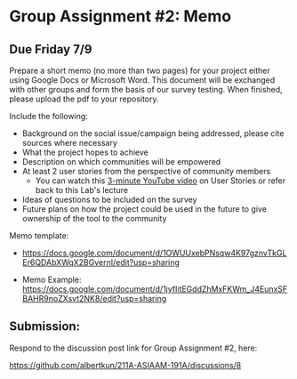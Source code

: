 # Group Assignment #2: Memo 
## Due Friday 7/9

Prepare a short memo (no more than two pages) for your project either using Google Docs or Microsoft Word. This document will be exchanged with other groups and form the basis of our survey testing. When finished, please upload the pdf to your repository.

Include the following:
- Background on the social issue/campaign being addressed, please cite sources where necessary
- What the project hopes to achieve
- Description on which communities will be empowered
- At least 2 user stories from the perspective of community members
  - You can watch this [3-minute YouTube video](https://www.youtube.com/watch?v=tKSUokG3Y0w) on User Stories or refer back to this Lab's lecture
- Ideas of questions to be included on the survey
- Future plans on how the project could be used in the future to give ownership of the tool to the community

Memo template:
- https://docs.google.com/document/d/1OWUUxebPNsqw4K97gznvTkGLEr6QDAbXWqX2BGvernI/edit?usp=sharing

- Memo Example:
https://docs.google.com/document/d/1jyfIitEGddZhMxFKWm_J4EunxSFBAHR9noZXsvt2NK8/edit?usp=sharing

## Submission:
Respond to the discussion post link for Group Assignment #2, here:

https://github.com/albertkun/211A-ASIAAM-191A/discussions/8
